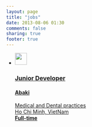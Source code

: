 ```yaml
---
layout: page
title: "jobs"
date: 2013-08-06 01:30
comments: false
sharing: true
footer: true
---
```


<ul id="listings">
  <li class="full-time">
    <a target="_blank" href="http://abaki.com/portal/junior-developer-job-recruiting/">
      <span>
      <img src="http://i.imgur.com/OPk6Djo.png" width="32px" height="32px" alt="">
      <div class="role">
      <h3>Junior Developer</h3>
      <h4>Abaki</h4>
      <span>Medical and Dental practices</span>
      </div>
      <span class="location">Ho Chi Minh, VietNam</span>
      <div class="meta">
      <strong class="type">Full-time</strong>
      </div>
      </span>
    </a>
  </li>
<ul>
